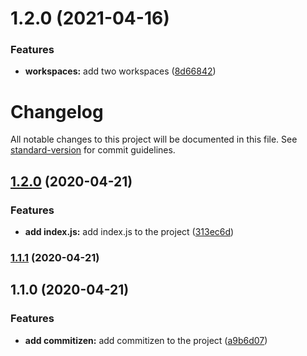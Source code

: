 # 1.2.0 (2021-04-16)


### Features

* **workspaces:** add two workspaces ([8d66842](https://gitlab.pst.asseco.com/learn-peer-to-peer/comitizen-example/commit/8d66842f30de27c1f44b750991f33afe9574b814))



# Changelog

All notable changes to this project will be documented in this file. See [standard-version](https://github.com/conventional-changelog/standard-version) for commit guidelines.

## [1.2.0](https://gitlab.pst.asseco.com/learn-peer-to-peer/comitizen-example/compare/v1.1.1...v1.2.0) (2020-04-21)


### Features

* **add index.js:** add index.js to the project ([313ec6d](https://gitlab.pst.asseco.com/learn-peer-to-peer/comitizen-example/commit/313ec6deb00cef6d7ad79f6e7d9356c5d432e29c))

### [1.1.1](https://gitlab.pst.asseco.com/learn-peer-to-peer/comitizen-example/compare/v1.1.0...v1.1.1) (2020-04-21)

## 1.1.0 (2020-04-21)


### Features

* **add commitizen:** add commitizen to the project ([a9b6d07](https://gitlab.pst.asseco.com/learn-peer-to-peer/comitizen-example/commit/a9b6d070c819e3635add7f74989f558456e34bf0))
